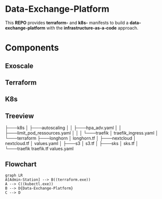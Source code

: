 # Data-Exchange-Platform

This **REPO** provides **terraform-** and **k8s-** manifests to build a **data-exchange-platform** with the **infrastructure-as-a-code** approach.


# Components

## Exoscale
## Terraform
## K8s


## Treeview
├───k8s
│   ├───autoscaling
│   │       ├───hpa_adv.yaml
│   │       ├───limit_pod_ressources.yaml
│   │
│   └───traefik
│           traefik_ingress.yaml
│
└───terraform
    ├───longhorn
    │       longhorn.tf
    │
    ├───nextcloud
    │       nextcloud.tf
    │       values.yaml
    │
    ├───s3
    │       s3.tf
    │
    ├───sks
    │       sks.tf
    │
    └───traefik
            traefik.tf
            values.yaml
            
## Flowchart
```mermaid
graph LR
A[Admin-Station] --> B((terraform.exe))
A --> C((kubectl.exe))
B --> D{Data-Exchange-Platform}
C --> D
```
